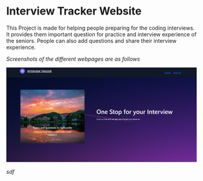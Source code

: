# Interview Tracker Website

This Project is made for helping people preparing for the coding interviews. It provides them important question for practice and interview experience of the seniors. People can also add questions and share their interview experience.

*Screenshots of the different webpages are as follows*

![homepage](https://github.com/abhishekagrahari123/iterviewTracker/blob/master/public/h1.png)

*sdf*


